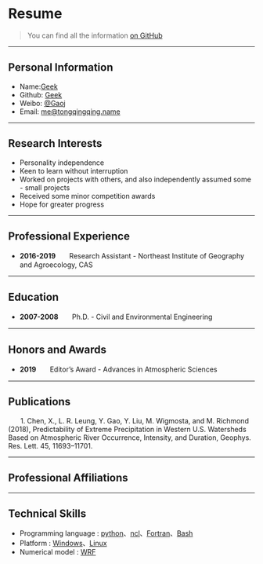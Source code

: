 # Resume

> You can find all the information [on GitHub](https://github.com/geek-007)

---

## Personal Information
<!-- Phone: [158xxxxxxx](tel://15848) -->
- Name:[Geek](https://www.baidu.com)
- Github: [Geek](https://github.com/Geek-007)
- Weibo: [@Gaoj](https://weibo.com/)
- Email: <me@tongqingqing.name>


---
## Research Interests
- Personality independence
- Keen to learn without interruption
- Worked on projects with others, and also independently assumed some - small projects
- Received some minor competition awards
- Hope for greater progress


---
## Professional Experience
- **2016-2019**　　Research Assistant - Northeast Institute of Geography and Agroecology, CAS


---
## Education
- **2007-2008**　　Ph.D. - Civil and Environmental Engineering 


---
## Honors and Awards
- **2019**　　Editor’s Award - Advances in Atmospheric Sciences 


---
## Publications
&ensp;&ensp;&ensp; 1.	Chen, X., L. R. Leung, Y. Gao, Y. Liu, M. Wigmosta, and M. Richmond (2018), Predictability of Extreme Precipitation in Western U.S. Watersheds Based on Atmospheric River Occurrence, Intensity, and Duration, Geophys. Res. Lett. 45, 11693–11701.


---
## Professional Affiliations

---
## Technical Skills
 - Programming language : [python](https://www.python.org/)、[ncl](http://www.ncl.ucar.edu/)、[Fortran](https://www.fortran.com/)、[Bash](https://www.gnu.org/software/bash/)
 - Platform : [Windows](https://www.microsoft.com/zh-cn/windows/)、[Linux](https://www.linux.org/)
 - Numerical model : [WRF](http://www2.mmm.ucar.edu/wrf/users/)
